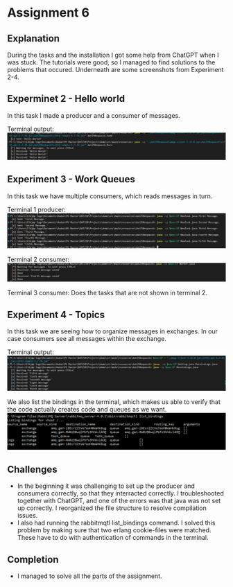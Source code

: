# Assignment 6

## Explanation 
During the tasks and the installation I got some help from ChatGPT when I was stuck. The tutorials were good, so I managed to find solutions to the problems that occured. Underneath are some screenshots from Experiment 2-4. 

## Experminet 2 - Hello world

In this task I made a producer and a consumer of messages. 

Terminal output:
![HelloWorld.png](Pictures/HelloWorld.png)

## Experiment 3 - Work Queues

In this task we have multiple consumers, which reads messages in turn. 

Terminal 1 producer:
![Messages.png](Pictures/Messages.png)

Terminal 2 consumer:
![WorkersDoingTasksFinal.png](Pictures/WorkersDoingTasksFinal.png)

Terminal 3 consumer: Does the tasks that are not shown in terminal 2.

## Experiment 4 - Topics

In this task we are seeing how to organize messages in exchanges. In our case consumers see all messages within the exchange.

Terminal output:
![LogScreenshot.png](Pictures/LogScreenshot.png)

We also list the bindings in the terminal, which makes us able to verify that the code actually creates code and queues as we want.
![list_queuesCommand.png](Pictures/list_queuesCommand.png)


## Challenges
* In the beginning it was challenging to set up the producer and consumera correctly, so that they interracted correctly. I troubleshooted together with ChatGPT, and one of the errors was that java was not set up correctly. I reorganized the file structure to resolve compilation issues. 
* I also had running the rabbitmqtl list_bindings command. I solved this problem by making sure that two erlang cookie-files were matched. These have to do with authentication of commands in the terminal.

## Completion
* I managed to solve all the parts of the assignment.